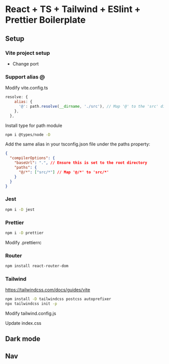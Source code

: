 
# React + TS + Tailwind + ESlint + Prettier Boilerplate

## Setup

### Vite project setup
- Change port

### Support alias @
Modify vite.config.ts
```js
resolve: {
    alias: {
      '@': path.resolve(__dirname, './src'), // Map '@' to the 'src' directory
    },
  },
```
Install type for path module
```sh
npm i @types/node -D
```

Add the same alias in your tsconfig.json file under the paths property:
```json
{
  "compilerOptions": {
    "baseUrl": ".", // Ensure this is set to the root directory
    "paths": {
      "@/*": ["src/*"] // Map '@/*' to 'src/*'
    }
  }
}
```

### Jest
```sh
npm i -D jest
```

### Prettier
```sh
npm i -D prettier
```
Modify .prettierrc

### Router
```sh
npm install react-router-dom
```
### Tailwind

https://tailwindcss.com/docs/guides/vite
```sh
npm install -D tailwindcss postcss autoprefixer
npx tailwindcss init -p
```

Modify tailwind.config.js

Update index.css




## Dark mode



## Nav

